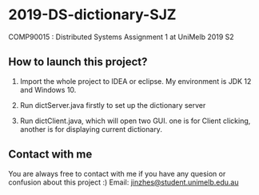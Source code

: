 # 2019-DS-dictionary-SJZ
 COMP90015 : Distributed Systems Assignment 1 at UniMelb 2019 S2

## How to launch this project?

 1. Import the whole project to IDEA or eclipse. My environment is JDK 12 and Windows 10.

 2. Run dictServer.java firstly to set up the dictionary server

 3. Run dictClient.java, which will open two GUI. one is for Client clicking, another is for displaying current dictionary.
 

## Contact with me
You are always free to contact with me if you have any quesion or confusion about this project :)
Email: jinzhes@student.unimelb.edu.au
 
